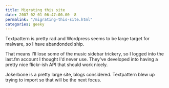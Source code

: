 ```yaml
---
title: Migrating this site
date: 2007-02-01 06:47:00.00 -8
permalink: "/migrating-this-site.html"
categories: geeky
---
```

Textpattern is pretty rad and Wordpress seems to be large target for malware,
so I have abandonded ship.

That means I'll lose some of the music sidebar trickery, so I logged into the
last.fm account I thought I'd never use. They've developed into having a
pretty nice flickr-ish API that should work nicely.

Jokerbone is a pretty large site, blogs considered. Textpattern blew up trying
to import so that will be the next focus.